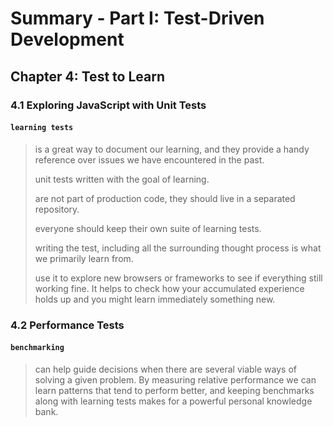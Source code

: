 # Summary - Part I: Test-Driven Development

## Chapter 4: Test to Learn

### 4.1 Exploring JavaScript with Unit Tests

#### `learning tests`

> is a great way to document our learning, and they provide a handy reference over issues we have encountered in the past.
>
> unit tests written with the goal of learning.
>
> are not part of production code, they should live in a separated repository.
>
> everyone should keep their own suite of learning tests.
>
> writing the test, including all the surrounding thought process is what we primarily learn from.
>
> use it to explore new browsers or frameworks to see if everything still working fine. It helps to check how your accumulated experience holds up and you might learn immediately something new.

### 4.2 Performance Tests

#### `benchmarking`

> can help guide decisions when there are several viable ways of solving a given problem. By measuring relative performance we can learn patterns that tend to perform better, and keeping benchmarks along with learning tests makes for a powerful personal knowledge bank.
